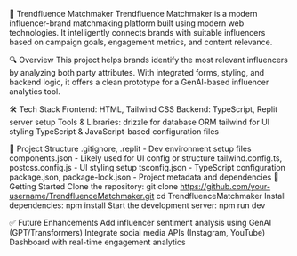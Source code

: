 
🌟 Trendfluence Matchmaker
Trendfluence Matchmaker is a modern influencer-brand matchmaking platform built using modern web technologies. It intelligently connects brands with suitable influencers based on campaign goals, engagement metrics, and content relevance.

🔍 Overview
This project helps brands identify the most relevant influencers by analyzing both party attributes. With integrated forms, styling, and backend logic, it offers a clean prototype for a GenAI-based influencer analytics tool.

🛠 Tech Stack
Frontend: HTML, Tailwind CSS
Backend: TypeScript, Replit server setup
Tools & Libraries:
drizzle for database ORM
tailwind for UI styling
TypeScript & JavaScript-based configuration files

📁 Project Structure
.gitignore, .replit - Dev environment setup files
components.json - Likely used for UI config or structure
tailwind.config.ts, postcss.config.js - UI styling setup
tsconfig.json - TypeScript configuration
package.json, package-lock.json - Project metadata and dependencies
🚀 Getting Started
Clone the repository:
git clone https://github.com/your-username/TrendfluenceMatchmaker.git
cd TrendfluenceMatchmaker
Install dependencies:
npm install
Start the development server:
npm run dev

✅ Future Enhancements
Add influencer sentiment analysis using GenAI (GPT/Transformers)
Integrate social media APIs (Instagram, YouTube)
Dashboard with real-time engagement analytics
